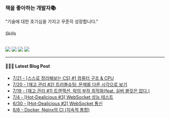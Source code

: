 
### 책을 좋아하는 개발자📚
"기술에 대한 호기심을 가지고 꾸준히 성장합니다."

###### Skills
<img src="https://img.shields.io/badge/java-c74634?style=flat-square&logo=oracle&logoColor=white"> <img src="https://img.shields.io/badge/spring-6DB33F?style=flat-square&logo=spring&logoColor=white"> <img src="https://img.shields.io/badge/mysql-4479A1?style=flat-square&logo=mysql&logoColor=white"> <img src="https://img.shields.io/badge/redis-DC382D?style=flat-square&logo=redis&logoColor=white">

------
#### 💁🏻‍♂️ Latest Blog Post

 - [7/21 - [스스로 정리해보는 CS] #1 컴퓨터 구조 &amp; CPU](https://syeon2.github.io/devlog/operation1.html)
 - [7/20 - [재고 관리 #2] 트러블슈팅: 문제를 다른 시각으로 보기](https://syeon2.github.io/project/sm-project2.html)
 - [7/19 - [재고 관리 #1] 트랜잭션, 락의 부하 최적화(feat. 실버 블릿은 없다.)](https://syeon2.github.io/project/sm-project1.html)
 - [7/4 - [Hot-Dealicious #3] WebSocket 성능 테스트](https://syeon2.github.io/project/hd-websocket2.html)
 - [6/30 - [Hot-Dealicious #2] WebSocket 통신](https://syeon2.github.io/project/hd-websocket1.html)
 - [6/6 - Docker, Nginx의 CI (지속적 통합)](https://syeon2.github.io/project/project-review-hd.html)
